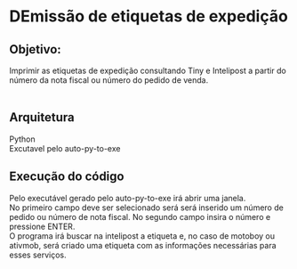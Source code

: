 # DEmissão de etiquetas de expedição<br/>

## Objetivo:<br/>
Imprimir as etiquetas de expedição consultando Tiny e Intelipost a partir do número da nota fiscal ou número do pedido de venda.<br/>
<br/>

## Arquitetura<br/>
Python<br/>
Excutavel pelo auto-py-to-exe
<br/>

## Execução do código<br/>
Pelo executável gerado pelo auto-py-to-exe irá abrir uma janela.<br/>
No primeiro campo deve ser selecionado será será inserido um número de pedido ou número de nota fiscal. No segundo campo insira o número e pressione ENTER.<br/>
O programa irá buscar na intelipost a etiqueta e, no caso de motoboy ou ativmob, será criado uma etiqueta com as informações necessárias para esses serviços.<br/>
